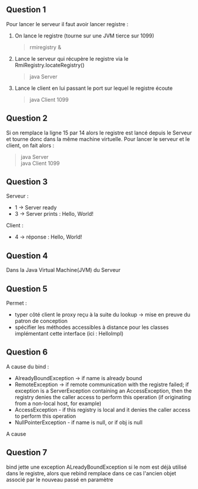 ## Question 1
Pour lancer le serveur il faut avoir lancer registre :
1. On lance le registre (tourne sur une JVM tierce sur 1099)
   > rmiregistry &
2. Lance le serveur qui récupère le registre via le RmiRegistry.locateRegistry() 
   > java Server
3. Lance le client en lui passant le port sur lequel le registre écoute
   > java Client 1099

## Question 2
Si on remplace la ligne 15 par 14 alors le registre est lancé depuis le Serveur et tourne donc dans la même machine virtuelle.
Pour lancer le serveur et le client, on fait alors :
> java Server  
> java Client 1099

## Question 3
Serveur :
- 1 -> Server ready
- 3 -> Server prints : Hello, World!
      
Client :
- 4 -> réponse : Hello, World!

## Question 4
Dans la Java Virtual Machine(JVM) du Serveur

## Question 5
Permet :
- typer côté client le proxy reçu à la suite du lookup -> mise en preuve du patron de conception
- spécifier les méthodes accessibles à distance pour les classes implémentant cette interface (ici : HelloImpl)
  
## Question 6
A cause du bind :
   - AlreadyBoundException -> if name is already bound
   - RemoteException -> if remote communication with the registre failed; if exception is a ServerException containing an AccessException, then the registry denies the caller access to perform this operation (if originating from a non-local host, for example)
   - AccessException - if this registry is local and it denies the caller access to perform this operation
   - NullPointerException - if name is null, or if obj is null

A cause 

## Question 7
bind jette une exception ALreadyBoundException si le nom est déjà utilisé dans le registre, alors que rebind remplace dans ce cas l'ancien objet associé par le nouveau passé en paramètre